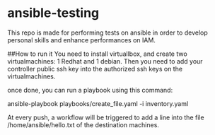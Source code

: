 # ansible-testing

This repo is made for performing tests on ansible in order to develop personal skills and enhance performances on IAM. 

##How to run it
You need to install virtuallbox, and create two virtualmachines: 1 Redhat and 1 debian.
Then you need to add your controller public ssh key into the authorized ssh keys on the virtualmachines.

once done, you can run a playbook using this command:

ansible-playbook playbooks/create_file.yaml -i inventory.yaml

At every push, a workflow will be triggered to add a line into the file /home/ansible/hello.txt of the destination machines.
